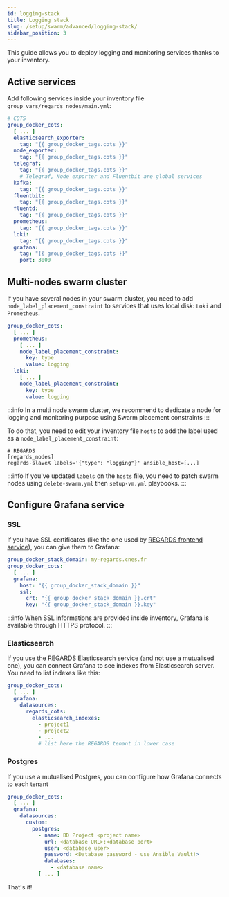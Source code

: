 ```yaml
---
id: logging-stack
title: Logging stack
slug: /setup/swarm/advanced/logging-stack/
sidebar_position: 3
---
```


This guide allows you to deploy logging and monitoring services thanks to your inventory.

## Active services

Add following services inside your inventory file `group_vars/regards_nodes/main.yml`:

```yaml
# COTS
group_docker_cots:
  [ ... ]
  elasticsearch_exporter:
    tag: "{{ group_docker_tags.cots }}"
  node_exporter:
    tag: "{{ group_docker_tags.cots }}"
  telegraf:
    tag: "{{ group_docker_tags.cots }}"
    # Telegraf, Node exporter and Fluentbit are global services
  kafka:
    tag: "{{ group_docker_tags.cots }}"
  fluentbit:
    tag: "{{ group_docker_tags.cots }}"
  fluentd:
    tag: "{{ group_docker_tags.cots }}"
  prometheus:
    tag: "{{ group_docker_tags.cots }}"
  loki:
    tag: "{{ group_docker_tags.cots }}"
  grafana:
    tag: "{{ group_docker_tags.cots }}"
    port: 3000
```

## Multi-nodes swarm cluster

If you have several nodes in your swarm cluster, you need to add `node_label_placement_constraint` to services that uses
local disk: `Loki` and `Prometheus`.

```yaml
group_docker_cots:
  [ ... ]
  prometheus:
    [ ... ]
    node_label_placement_constraint:
      key: type
      value: logging
  loki:
    [ ... ]
    node_label_placement_constraint:
      key: type
      value: logging
```

:::info
In a multi node swarm cluster, we recommend to dedicate a node for logging and monitoring purpose using Swarm placement
constraints
:::

To do that, you need to edit your inventory file `hosts` to add the label used as a `node_label_placement_constraint`:

```
# REGARDS
[regards_nodes]
regards-slaveX labels='{"type": "logging"}' ansible_host=[...]
```

:::info
If you've updated `labels` on the `hosts` file, you need to patch swarm nodes using `delete-swarm.yml`
then `setup-vm.yml` playbooks.
:::

## Configure Grafana service

### SSL

If you have SSL certificates (like the one used by [REGARDS frontend service](swarm-regards-https.md)), you can give
them to Grafana:

```yaml
group_docker_stack_domain: my-regards.cnes.fr
group_docker_cots:
  [ ... ]
  grafana:
    host: "{{ group_docker_stack_domain }}"
    ssl:
      crt: "{{ group_docker_stack_domain }}.crt"
      key: "{{ group_docker_stack_domain }}.key"
```

:::info
When SSL informations are provided inside inventory, Grafana is available through HTTPS protocol.
:::

### Elasticsearch

If you use the REGARDS Elasticsearch service (and not use a mutualised one), you can connect Grafana to see indexes from
Elasticsearch server. You need to list indexes like this:

```yaml
group_docker_cots:
  [ ... ]
  grafana:
    datasources:
      regards_cots:
        elasticsearch_indexes:
          - project1
          - project2
          - ...
          # list here the REGARDS tenant in lower case 
```

### Postgres

If you use a mutualised Postgres, you can configure how Grafana connects to each tenant

```yaml
group_docker_cots:
  [ ... ]
  grafana:
    datasources:
      custom:
        postgres:
          - name: BD Project <project name>
            url: <database URL>:<database port>
            user: <database user>
            password: <Database password - use Ansible Vault!>
            databases:
              - <database name>
          [ ... ]
```

That's it!
